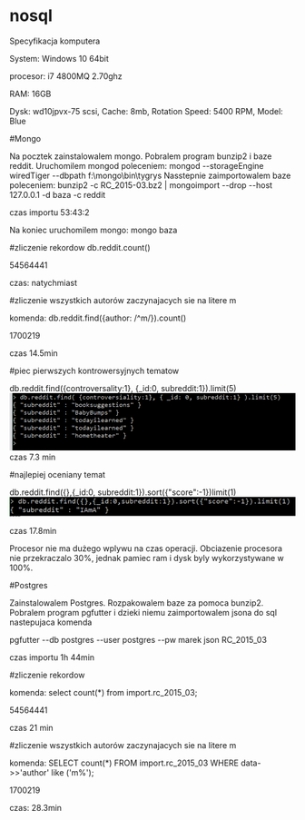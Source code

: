 # nosql
Specyfikacja komputera

System: Windows 10 64bit

procesor: i7 4800MQ 2.70ghz

RAM: 16GB

Dysk: wd10jpvx-75 scsi, Cache: 8mb, Rotation Speed: 5400 RPM, Model: Blue

#Mongo

Na pocztek zainstalowalem mongo. Pobralem program bunzip2 i baze reddit.
Uruchomilem mongod poleceniem: mongod --storageEngine wiredTiger --dbpath f:\mongo\bin\tygrys
Nasstepnie zaimportowalem baze poleceniem: bunzip2 -c RC_2015-03.bz2 | mongoimport --drop --host 127.0.0.1 -d baza -c reddit

czas importu 53:43:2

Na koniec uruchomilem mongo: mongo baza


#zliczenie rekordow
db.reddit.count()

54564441

czas: natychmiast

#zliczenie wszystkich autorów zaczynajacych sie na litere m

komenda: db.reddit.find({author: /^m/}).count()

1700219

czas 14.5min

#piec pierwszych kontrowersyjnych tematow

db.reddit.find({controversality:1}, {_id:0, subreddit:1}).limit(5)
![GitHub Logo](1.png)
czas 7.3 min

#najlepiej oceniany temat

db.reddit.find({},{_id:0, subreddit:1}).sort({"score":-1})limit(1)
![GitHub Logo](2.png)

czas 17.8min

Procesor nie ma dużego wplywu na czas operacji. Obciazenie procesora nie przekraczalo 30%, jednak pamiec ram i dysk byly wykorzystywane w 100%.

#Postgres

Zainstalowalem Postgres. Rozpakowalem baze za pomoca bunzip2. Pobralem program pgfutter i dzieki niemu zaimportowalem jsona do sql nastepujaca komenda

pgfutter --db postgres --user postgres --pw marek json RC_2015_03

czas importu 1h 44min

#zliczenie rekordow

komenda: select count(*) from import.rc_2015_03;

54564441

czas 21 min

#zliczenie wszystkich autorów zaczynajacych sie na litere m

komenda: SELECT count(*) FROM import.rc_2015_03 WHERE data->>'author' like ('m%');

1700219

czas: 28.3min
